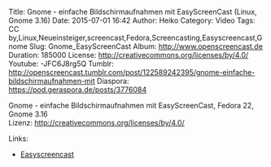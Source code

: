 Title: Gnome - einfache Bildschirmaufnahmen mit EasyScreenCast (Linux, Gnome 3.16)
Date: 2015-07-01 16:42
Author: Heiko
Category: Video
Tags: CC by,Linux,Neueinsteiger,screencast,Fedora,Screencasting,Easyscreencast,Gnome
Slug: Gnome_EasyScreenCast
Album: http://www.openscreencast.de
Duration: 185000
License: http://creativecommons.org/licenses/by/4.0/
Youtube: -JFC6J8rg5Q
Tumblr: http://openscreencast.tumblr.com/post/122589242395/gnome-einfache-bildschirmaufnahmen-mit
Diaspora: https://pod.geraspora.de/posts/3776084

Gnome - einfache Bildschirmaufnahmen mit EasyScreenCast, Fedora 22, Gnome 3.16  
Lizenz: <http://creativecommons.org/licenses/by/4.0/>

Links:

  * [Easyscreencast](https://extensions.gnome.org/extension/690/easyscreencast/)

